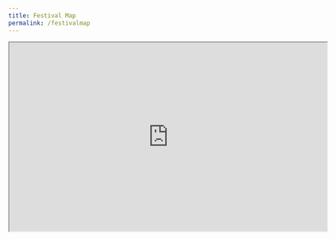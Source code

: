 ```yaml
---
title: Festival Map
permalink: /festivalmap
---
```

<html>
<body>
<iframe src="https://www.google.com/maps/d/embed?mid=1iocybSAgqXITlJxyuPm-Vo-BxEwqcVc&ehbc=2E312F" width="640" height="380"></iframe>
</body>
</html>

